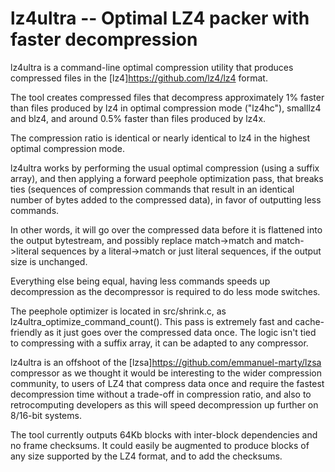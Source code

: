 lz4ultra -- Optimal LZ4 packer with faster decompression
========================================================

lz4ultra is a command-line optimal compression utility that produces compressed files in the [lz4]https://github.com/lz4/lz4 format.

The tool creates compressed files that decompress approximately 1% faster than files produced by lz4 in optimal compression mode ("lz4hc"), smalllz4 and blz4, and around 0.5% faster than files produced by lz4x.

The compression ratio is identical or nearly identical to lz4 in the highest optimal compression mode.

lz4ultra works by performing the usual optimal compression (using a suffix array), and then applying a forward peephole optimization pass, that breaks ties (sequences of compression commands that result in an identical number of bytes added to the compressed data), in favor of outputting less commands.

In other words, it will go over the compressed data before it is flattened into the output bytestream, and possibly replace match->match and match->literal sequences by a literal->match or just literal sequences, if the output size is unchanged.

Everything else being equal, having less commands speeds up decompression as the decompressor is required to do less mode switches.

The peephole optimizer is located in src/shrink.c, as lz4ultra_optimize_command_count(). This pass is extremely fast and cache-friendly as it just goes over the compressed data once. The logic isn't tied to compressing with a suffix array, it can be adapted to any compressor.

lz4ultra is an offshoot of the [lzsa]https://github.com/emmanuel-marty/lzsa compressor as we thought it would be interesting to the wider compression community, to users of LZ4 that compress data once and require the fastest decompression time without a trade-off in compression ratio, and also to retrocomputing developers as this will speed decompression up further on 8/16-bit systems.

The tool currently outputs 64Kb blocks with inter-block dependencies and no frame checksums. It could easily be augmented to produce blocks of any size supported by the LZ4 format, and to add the checksums.

